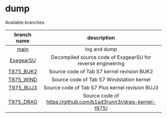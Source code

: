 # dump
 
Available branches:

| branch name | description |
| :---: | :---: |
| [main](https://github.com/iamSlightlyWind/dump) | log and dump |
| [ExagearSU](https://github.com/iamSlightlyWind/dump/tree/ExagearSU) | Decompiled source code of ExagearSU for reverse engineering |
| [T875_BUK2](https://github.com/iamSlightlyWind/dump/tree/T875_BUK2) | Source code of Tab S7 kernel revision BUK2 |
| [T875_WIND](https://github.com/iamSlightlyWind/dump/tree/T875_WIND) | Source code of Tab S7 Windstation kernel |
| [T975_BUJ3](https://github.com/iamSlightlyWind/dump/tree/T975_BUJ3) | Source code of Tab S7 Plus kernel revision BUJ3 | 
| [T975_DRAG](https://github.com/iamSlightlyWind/dump/tree/T975_DRAG) | Source code of https://github.com/b1ad3runn3r/drag-kernel-t975/ | 
